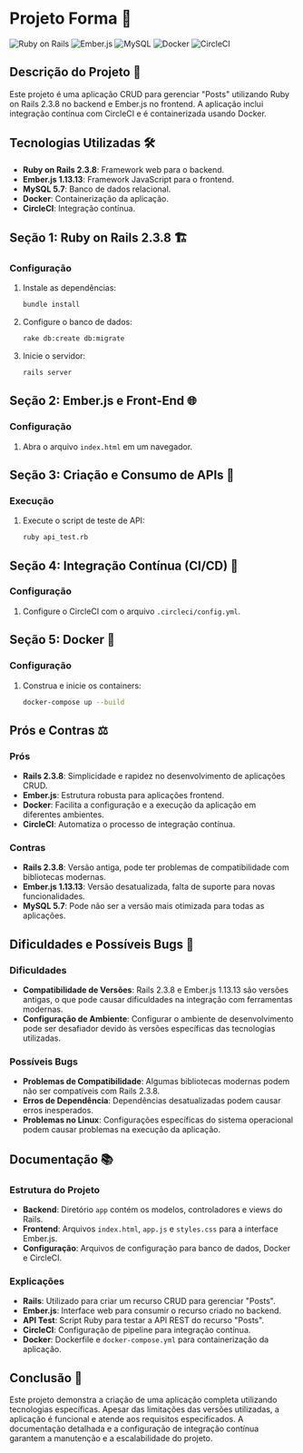 # Projeto Forma 🚀

![Ruby on Rails](https://img.shields.io/badge/Ruby%20on%20Rails-2.3.8-red)
![Ember.js](https://img.shields.io/badge/Ember.js-1.13.13-orange)
![MySQL](https://img.shields.io/badge/MySQL-5.7-blue)
![Docker](https://img.shields.io/badge/Docker-19.03.12-blue)
![CircleCI](https://img.shields.io/badge/CircleCI-2.1-green)

## Descrição do Projeto 📄

Este projeto é uma aplicação CRUD para gerenciar "Posts" utilizando Ruby on Rails 2.3.8 no backend e Ember.js no frontend. A aplicação inclui integração contínua com CircleCI e é containerizada usando Docker.

## Tecnologias Utilizadas 🛠️

- **Ruby on Rails 2.3.8**: Framework web para o backend.
- **Ember.js 1.13.13**: Framework JavaScript para o frontend.
- **MySQL 5.7**: Banco de dados relacional.
- **Docker**: Containerização da aplicação.
- **CircleCI**: Integração contínua.

## Seção 1: Ruby on Rails 2.3.8 🏗️

### Configuração

1. Instale as dependências:
    ```sh
    bundle install
    ```

2. Configure o banco de dados:
    ```sh
    rake db:create db:migrate
    ```

3. Inicie o servidor:
    ```sh
    rails server
    ```

## Seção 2: Ember.js e Front-End 🌐

### Configuração

1. Abra o arquivo `index.html` em um navegador.

## Seção 3: Criação e Consumo de APIs 🔌

### Execução

1. Execute o script de teste de API:
    ```sh
    ruby api_test.rb
    ```

## Seção 4: Integração Contínua (CI/CD) 🔄

### Configuração

1. Configure o CircleCI com o arquivo `.circleci/config.yml`.

## Seção 5: Docker 🐳

### Configuração

1. Construa e inicie os containers:
    ```sh
    docker-compose up --build
    ```

## Prós e Contras ⚖️

### Prós

- **Rails 2.3.8**: Simplicidade e rapidez no desenvolvimento de aplicações CRUD.
- **Ember.js**: Estrutura robusta para aplicações frontend.
- **Docker**: Facilita a configuração e a execução da aplicação em diferentes ambientes.
- **CircleCI**: Automatiza o processo de integração contínua.

### Contras

- **Rails 2.3.8**: Versão antiga, pode ter problemas de compatibilidade com bibliotecas modernas.
- **Ember.js 1.13.13**: Versão desatualizada, falta de suporte para novas funcionalidades.
- **MySQL 5.7**: Pode não ser a versão mais otimizada para todas as aplicações.

## Dificuldades e Possíveis Bugs 🐛

### Dificuldades

- **Compatibilidade de Versões**: Rails 2.3.8 e Ember.js 1.13.13 são versões antigas, o que pode causar dificuldades na integração com ferramentas modernas.
- **Configuração de Ambiente**: Configurar o ambiente de desenvolvimento pode ser desafiador devido às versões específicas das tecnologias utilizadas.

### Possíveis Bugs

- **Problemas de Compatibilidade**: Algumas bibliotecas modernas podem não ser compatíveis com Rails 2.3.8.
- **Erros de Dependência**: Dependências desatualizadas podem causar erros inesperados.
- **Problemas no Linux**: Configurações específicas do sistema operacional podem causar problemas na execução da aplicação.

## Documentação 📚

### Estrutura do Projeto

- **Backend**: Diretório `app` contém os modelos, controladores e views do Rails.
- **Frontend**: Arquivos `index.html`, `app.js` e `styles.css` para a interface Ember.js.
- **Configuração**: Arquivos de configuração para banco de dados, Docker e CircleCI.

### Explicações

- **Rails**: Utilizado para criar um recurso CRUD para gerenciar "Posts".
- **Ember.js**: Interface web para consumir o recurso criado no backend.
- **API Test**: Script Ruby para testar a API REST do recurso "Posts".
- **CircleCI**: Configuração de pipeline para integração contínua.
- **Docker**: Dockerfile e `docker-compose.yml` para containerização da aplicação.

## Conclusão 🏁

Este projeto demonstra a criação de uma aplicação completa utilizando tecnologias específicas. Apesar das limitações das versões utilizadas, a aplicação é funcional e atende aos requisitos especificados. A documentação detalhada e a configuração de integração contínua garantem a manutenção e a escalabilidade do projeto.
